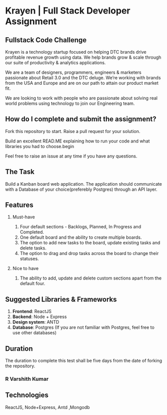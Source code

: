 # Krayen | Full Stack Developer Assignment

## Fullstack Code Challenge

Krayen is a technology startup focused on helping DTC brands drive profitable revenue growth using data. We help brands grow & scale through our suite of productivity & analytics applications.

We are a team of designers, programmers, engineers & marketers passionate about Retail 3.0 and the DTC deluge. We’re working with brands from the USA and Europe and are on our path to attain our product market fit.

We are looking to work with people who are passionate about solving real world problems using technology to join our Engineering team.

## How do I complete and submit the assignment?

Fork this repository to start. Raise a pull request for your solution.

Build an excellent READ.ME explaining how to run your code and what libraries you had to choose.begin

Feel free to raise an issue at any time if you have any questions.

## The Task

Build a Kanban board web application. The application should communicate with a Database of your choice(preferebly Postgres) through an API layer.

## Features

1. Must-have

   1. Four default sections - Backlogs, Planned, In Progress and Completed.
   2. One default board and the ability to create multiple boards.
   3. The option to add new tasks to the board, update existing tasks and delete tasks.
   4. The option to drag and drop tasks across the board to change their statuses.

2. Nice to have
   1. The ability to add, update and delete custom sections apart from the default four.

## Suggested Libraries & Frameworks

1. **Frontend**: ReactJS
2. **Backend**: Node + Express
3. **Design system**: ANTD
4. **Database**: Postgres (If you are not familiar with Postgres, feel free to use other databases)

## Duration

The duration to complete this test shall be five days from the date of forking the repository.

### R Varshith Kumar

## Technologies

ReactJS, Node+Express, Antd ,Mongodb
